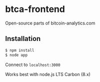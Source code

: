 # btca-frontend
Open-source parts of bitcoin-analytics.com

## Installation

```sh
$ npm install
$ node app
```

Connect to `localhost:3000`

Works best with node.js LTS Carbon (8.x)
